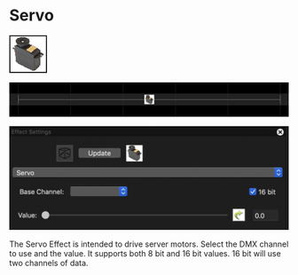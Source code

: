 # Servo

![Icon](<../../.gitbook/assets/image (161).png>)

![Sequencer Grid](<../../.gitbook/assets/image (201).png>)

![](<../../.gitbook/assets/image (702) (1).png>)

The Servo Effect is intended to drive server motors. Select the DMX channel to use and the value. It supports both 8 bit and 16 bit values. 16 bit will use two channels of data.
